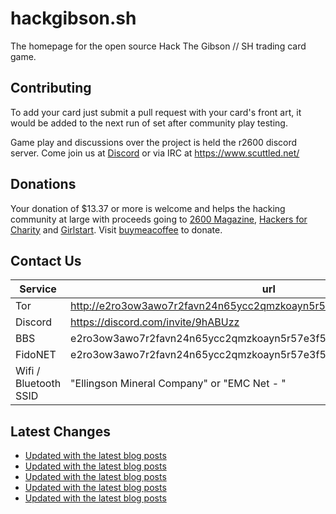 # hackgibson.sh
The homepage for the open source Hack The Gibson // SH trading card game.


## Contributing

To add your card just submit a pull request with your card's front art, it would be added to the next run of set after community play testing.

Game play and discussions over the project is held the r2600 discord server. Come join us at [Discord](https://discord.com/invite/9hABUzz) or via IRC at https://www.scuttled.net/


## Donations

Your donation of $13.37 or more is welcome and helps the hacking community at large with proceeds going to [2600 Magazine](https://2600.com/), [Hackers for Charity](https://hackersforcharity.org) and [Girlstart](https://girlstart.org).  Visit [buymeacoffee](https://www.buymeacoffee.com/hackgibson.sh) to donate.


## Contact Us

Service | url
-|-
Tor | http://e2ro3ow3awo7r2favn24n65ycc2qmzkoayn5r57e3f56nvjwdcgg32ad.onion
Discord | https://discord.com/invite/9hABUzz
BBS | e2ro3ow3awo7r2favn24n65ycc2qmzkoayn5r57e3f56nvjwdcgg32ad.onion:23
FidoNET | e2ro3ow3awo7r2favn24n65ycc2qmzkoayn5r57e3f56nvjwdcgg32ad.onion:24554
Wifi / Bluetooth SSID | "Ellingson Mineral Company" or "EMC Net - <fidonet address>"

## Latest Changes
<!-- BLOG-POST-LIST:START -->
- [Updated with the latest blog posts](https://github.com/DFW2600/hackgibson.sh/commit/69d07fce5df1e77f7a6423f396a6fa94b11fb4d5)
- [Updated with the latest blog posts](https://github.com/DFW2600/hackgibson.sh/commit/fa752d1265db689ed4601ab60803b68cd73665f9)
- [Updated with the latest blog posts](https://github.com/DFW2600/hackgibson.sh/commit/ee46dcf34486c446fe2c55a6bedb2b2046ba02a1)
- [Updated with the latest blog posts](https://github.com/DFW2600/hackgibson.sh/commit/e1489e6da5f1bb0c475c4c269bfe57d08f777820)
- [Updated with the latest blog posts](https://github.com/DFW2600/hackgibson.sh/commit/87e11470bb8f61667227437b326d957ccfe61c88)
<!-- BLOG-POST-LIST:END -->

